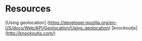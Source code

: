 # Resources
[Using geolocation] (https://developer.mozilla.org/en-US/docs/Web/API/Geolocation/Using_geolocation)
[knockoutjs] (http://knockoutjs.com/)

